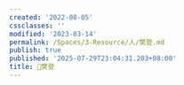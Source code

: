 ```yaml
---
created: '2022-08-05'
cssclasses: ''
modified: '2023-03-14'
permalink: /Spaces/3-Resource/人/樊登.md
publish: true
published: '2025-07-29T23:04:31.203+08:00'
title: 🧑樊登
---
```

